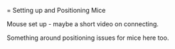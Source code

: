 = Setting up and Positioning Mice

Mouse set up - maybe a short video on connecting.

Something around positioning issues for mice here too.

